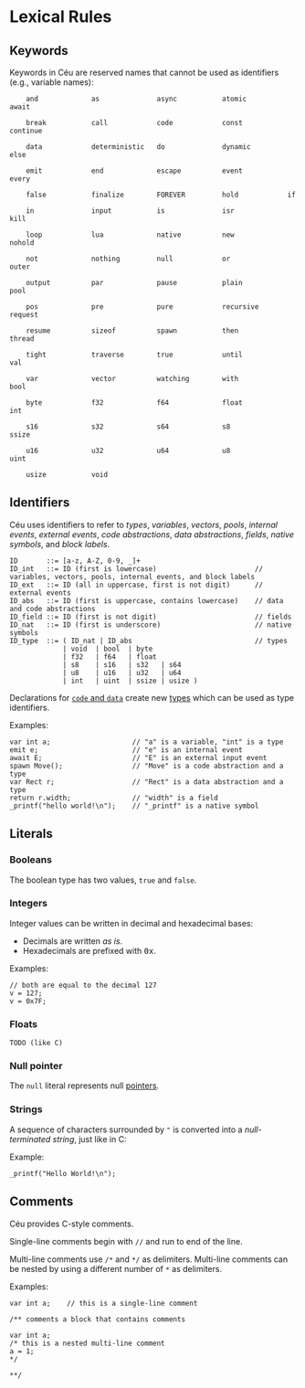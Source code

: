 Lexical Rules
=============

Keywords
--------

Keywords in Céu are reserved names that cannot be used as identifiers (e.g., 
variable names):

```ceu
    and             as              async           atomic          await           

    break           call            code            const           continue        

    data            deterministic   do              dynamic         else            

    emit            end             escape          event           every           

    false           finalize        FOREVER         hold            if              

    in              input           is              isr             kill            

    loop            lua             native          new             nohold          

    not             nothing         null            or              outer           

    output          par             pause           plain           pool            

    pos             pre             pure            recursive       request         

    resume          sizeof          spawn           then            thread

    tight           traverse        true            until           val

    var             vector          watching        with            bool

    byte            f32             f64             float           int

    s16             s32             s64             s8              ssize

    u16             u32             u64             u8              uint

    usize           void
```

Identifiers
-----------

Céu uses identifiers to refer to *types*, *variables*, *vectors*, *pools*,
*internal events*, *external events*, *code abstractions*, *data abstractions*,
*fields*, *native symbols*, and *block labels*.

```ceu
ID       ::= [a-z, A-Z, 0-9, _]+
ID_int   ::= ID (first is lowercase)                        // variables, vectors, pools, internal events, and block labels
ID_ext   ::= ID (all in uppercase, first is not digit)      // external events
ID_abs   ::= ID (first is uppercase, contains lowercase)    // data and code abstractions
ID_field ::= ID (first is not digit)                        // fields
ID_nat   ::= ID (first is underscore)                       // native symbols
ID_type  ::= ( ID_nat | ID_abs                              // types
             | void  | bool  | byte
             | f32   | f64   | float
             | s8    | s16   | s32   | s64
             | u8    | u16   | u32   | u64
             | int   | uint  | ssize | usize )
```

Declarations for [`code` and `data`](#TODO) create new [types](#TODO) which can
be used as type identifiers.

Examples:

```ceu
var int a;                    // "a" is a variable, "int" is a type
emit e;                       // "e" is an internal event
await E;                      // "E" is an external input event
spawn Move();                 // "Move" is a code abstraction and a type
var Rect r;                   // "Rect" is a data abstraction and a type
return r.width;               // "width" is a field
_printf("hello world!\n");    // "_printf" is a native symbol
```


Literals
--------

### Booleans

The boolean type has two values, `true` and `false`.

### Integers

Integer values can be written in decimal and hexadecimal bases:

* Decimals are written *as is*.
* Hexadecimals are prefixed with <tt>0x</tt>.
<!--
* `TODO: "0b---", "0o---"`
-->

Examples:

```ceu
// both are equal to the decimal 127
v = 127;
v = 0x7F;
```

### Floats

`TODO (like C)`

### Null pointer

The `null` literal represents null [pointers](#TODO).

### Strings

A sequence of characters surrounded by `"` is converted into a *null-terminated 
string*, just like in C:

Example:

```ceu
_printf("Hello World!\n");
```

Comments
--------

Céu provides C-style comments.

Single-line comments begin with `//` and run to end of the line.

Multi-line comments use `/*` and `*/` as delimiters.
Multi-line comments can be nested by using a different number of `*` as
delimiters.

Examples:

```ceu
var int a;    // this is a single-line comment

/** comments a block that contains comments

var int a;
/* this is a nested multi-line comment
a = 1;
*/

**/
```
